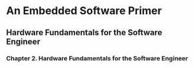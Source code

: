 # An Embedded Software Primer

## Hardware Fundamentals for the Software Engineer

### Chapter 2. Hardware Fundamentals for the Software Engineer




